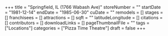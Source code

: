 +++
title = "Springfield, IL (1766 Wabash Ave)"
storeNumber = ""
startDate = "1981-12-14"
endDate = "1985-06-30"
cuDate = ""
remodels = []
stages = []
franchisees = []
attractions = []
sqft = ""
latitudeLongitude = []
citations = []
contributors = []
downloadLinks = []
pageThumbnailFile = ""
tags = ["Locations"]
categories = ["Pizza Time Theatre"]
draft = false
+++
